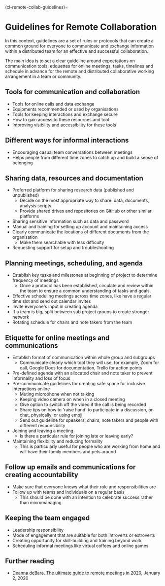 (cl-remote-collab-guidelines)=
# Guidelines for Remote Collaboration

In this context, guidelines are a set of rules or protocols that can create a common ground for everyone to communicate and exchange information within a distributed team for an effective and successful collaboration.

The main idea is to set a clear guideline around expectations on communication tools, etiquettes for online meetings, tasks, timelines and schedule in advance for the remote and distributed collaborative working arrangement in a team or community.

## Tools for communication and collaboration
<!---Add details and more points point to other chapters for details--->
- Tools for online calls and data exchange
- Equipments recommended or used by organisations
- Tools for keeping interactions and exchange secure
- How to gain access to these resources and tool
- Improving visibility and accessibility for these tools

## Different ways for informal interactions
<!---Add details and more points point to other chapters for details--->
- Encouraging casual team conversations between meetings
- Helps people from different time zones to catch up and build a sense of belonging

## Sharing data, resources and documentation
<!---Add details and more points point to other chapters for details--->
- Preferred platform for sharing research data (published and unpublished)
  - Decide on the most appropriate way to share: data, documents, analysis scripts.
  - Provide shared drives and repositories on GitHub or other similar platforms
- Sharing sensitive information such as data and password
- Manual and training for setting up account and maintaining access
- Clearly communicate the locations of different documents from the organisation
  - Make them searchable with less difficulty
- Requesting support for setup and troubleshooting

## Planning meetings, scheduling, and agenda
<!---Add details and more points point to other chapters for details--->
- Establish key tasks and milestones at beginning of project to determine frequency of meetings
  - Once a protocol has been established, circulate and review within the team to ensure a common understanding of tasks and goals.
- Effective scheduling meetings across time zones, like have a regular time slot and send out calendar invites
- Invite everyone's input in creating agenda
- If a team is big, split between sub project groups to create stronger network
- Rotating schedule for chairs and note takers from the team

## Etiquette for online meetings and communications
<!---Add details and more points point to other chapters for details--->
- Establish format of communication within whole group and subgroups
  - Communicate clearly which tool they will use, for example, Zoom for call, Google Docs for documentation, Trello for action points
- Pre-defined agenda with an allocated chair and note taker to prevent informality and loss of focus
- Pre-communicate guidelines for creating safe space for inclusive interactions online
  - Muting microphone when not talking
  - Keeping video camera on when in a closed meeting
  - Give option to switch off the video if the call is being recorded
  - Share tips on how to 'raise hand' to participate in a discussion, on chat, physically, or using emoji
  - Send out guideline for speakers, chairs, note takers and people with different responsibility
- Joining and leaving a meeting
  - Is there a particular rule for joining late or leaving early?
- Maintaining flexibility and reducing formality
  - This is particularly useful for people who are working from home and will have their family members and pets around

## Follow up emails and communications for creating accountability
<!---Add details and more points point to other chapters for details--->
- Make sure that everyone knows what their role and responsibilities are
- Follow up with teams and individuals on a regular basis
  - This should be done with an intention to celebrate success rather than micromanaging

## Keeping the team engaged
<!---Add details and more points point to other chapters for details--->
- Leadership responsibility
- Mode of engagement that are suitable for both introverts or extroverts
- Creating opportunity for skill-building and training beyond work
- Scheduling informal meetings like virtual coffees and online games

## Further reading

- [Deanna deBara, The ultimate guide to remote meetings in 2020](https://slackhq.com/ultimate-guide-remote-meetings), January 2, 2020
